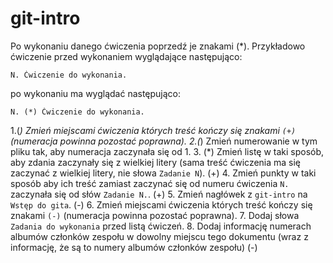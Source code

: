 # git-intro

Po wykonaniu danego ćwiczenia poprzedź je znakami (*).
Przykładowo ćwiczenie przed wykonaniem wyglądające następująco:
```
N. Ćwiczenie do wykonania.
```
po wykonaniu ma wyglądać następująco:
```
N. (*) Ćwiczenie do wykonania.
```

1.(*) Zmień miejscami ćwiczenia których treść kończy się znakami `(+)` (numeracja powinna pozostać poprawna).
2.(*) Zmień numerowanie w tym pliku tak, aby numeracja zaczynała się od 1.
3. (*) Zmień listę w taki sposób, aby zdania zaczynały się z wielkiej litery (sama treść ćwiczenia ma się zaczynać z wielkiej litery, nie słowa `Zadanie N`). (+)
4. Zmień punkty w taki sposób aby ich treść zamiast zaczynać się od numeru ćwiczenia `N.` zaczynała się od słów `Zadanie N.`. (+)
5. Zmień nagłówek z `git-intro` na `Wstęp do gita`. (-)
6. Zmień miejscami ćwiczenia których treść kończy się znakami `(-)` (numeracja powinna pozostać poprawna).
7. Dodaj słowa `Zadania do wykonania` przed listą ćwiczeń.
8. Dodaj informację numerach albumów członków zespołu w dowolny miejscu tego dokumentu (wraz z informację, że są to numery albumów członków zespołu) (-)
